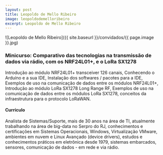 ```yaml
---
layout: post
title: Leopoldo de Mello Ribeiro
image: leopoldodemelloribeiro
excerpt: Leopoldo de Mello Ribeiro
---
```

![Leopoldo de Mello Ribeiro]({{ site.baseurl }}/convidados/{{ page.image }}.jpg)

### Minicurso: Comparativo das tecnologias na transmissão de dados via rádio, com os NRF24L01+, e o LoRa SX1278

Introdução ao módulo NRF24L01+ transceiver 126 canais, Conhecendo o Arduí­no e a sua IDE, Instalação dos softwares / pacotes para a IDE, Exemplos de uso na comunicação de dados entre os módulos NRF24L01+, Introdução ao módulo LoRa SX1278 Long Range RF, Exemplos de uso na comunicação de dados entre os módulos LoRa SX1278, conceitos da infraestrutura para o protocolo LoRaWAN.

#### Currículo

Analista de Sistemas/Suporte, mais de 30 anos na área de TI, atualmente trabalhando na área de big-data no Serpro do RJ, conhecimentos e certificações em Sistemas Operacionais, Windows, Virtualização VMware, ambientes em nuvem e Linux Avançado (device drivers), estudos e conhecimentos práticos em eletrônica desde 1979, sistemas embarcados, sensores, comunicação de dados - em rede e via rádio.
